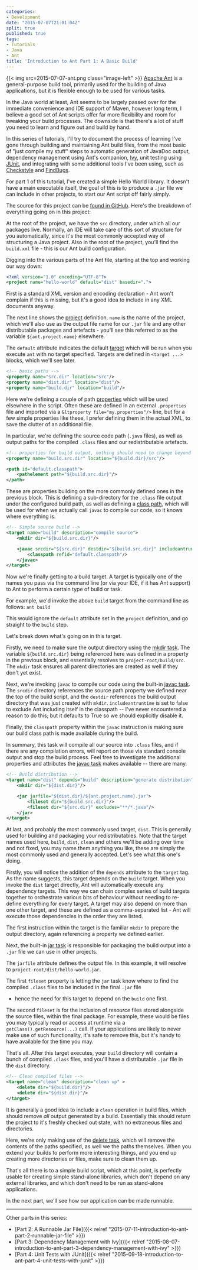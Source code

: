```yaml
---
categories:
- Development
date: "2015-07-07T21:01:04Z"
split: true
published: true
tags:
- Tutorials
- Java
- Ant
title: 'Introduction to Ant Part 1: A Basic Build'
---
```


{{< img src=2015-07-07-ant.png class="image-left" >}}
[Apache Ant](https://ant.apache.org/) is a
general-purpose build tool, primarily used for the building of Java
applications, but it is flexible enough to be used for various tasks.

In the Java world at least, Ant seems to be largely passed over for the
immediate convenience and IDE support of Maven, however long term, I
believe a good set of Ant scripts offer far more flexibility and room
for tweaking your build processes. The downside is that there's a lot of
stuff you need to learn and figure out and build by hand.

In this series of tutorials, I'll try to document the process of
learning I've gone through building and maintaining Ant build files,
from the most basic of "just compile my stuff" steps to automatic
generation of JavaDoc output, dependency management using Ant's
companion, [Ivy](https://ant.apache.org/ivy/), unit testing using
[JUnit](http://junit.org/), and integrating with some additional tools
I've been using, such as
[Checkstyle](http://checkstyle.sourceforge.net/) and
[FindBugs](http://findbugs.sourceforge.net/).

For part 1 of this tutorial, I've created a simple Hello World library.
It doesn't have a main executable itself, the goal of this is to produce
a `.jar` file we can include in other projects, to start our Ant script
off fairly simply.

The source for this project can be [found in
GitHub](https://github.com/shrimpza/ant-tutorial/tree/master/part01).
Here's the breakdown of everything going on in this project:

<!--more-->

At the root of the project, we have the `src` directory, under which all
our packages live. Normally, an IDE will take care of this sort of
structure for you automatically, since it's the most commonly accepted
way of structuring a Java project. Also in the root of the project,
you'll find the `build.xml` file - this is our Ant build configuration.

Digging into the various parts of the Ant file, starting at the top and
working our way down:

```xml
<?xml version="1.0" encoding="UTF-8"?>
<project name="hello-world" default="dist" basedir=".">
```

First is a standard XML version and encoding declaration - Ant won't
complain if this is missing, but it's a good idea to include in any XML
documents anyway.

The next line shows the
[project](https://ant.apache.org/manual/using.html#projects) definition.
`name` is the name of the project, which we'll also use as the output
file name for our `.jar` file and any other distributable packages and
artefacts - you'll see this referred to as the variable
`${ant.project.name}` elsewhere.

The `default` attribute indicates the default
[target](https://ant.apache.org/manual/targets.html#targets) which will
be run when you execute `ant` with no target specified. Targets are
defined in `<target ...>` blocks, which we'll see later.

```xml
<!-- basic paths -->
<property name="src.dir" location="src"/>
<property name="dist.dir" location="dist"/>
<property name="build.dir" location="build"/>
```

Here we're defining a couple of path
[properties](https://ant.apache.org/manual/Tasks/property.html) which
will be used elsewhere in the script. Often these are defined in an
external `.properties` file and imported via a
`&ltproperty file="my.properties"/>` line, but for a few simple
properties like these, I prefer defining them in the actual XML, to save
the clutter of an additional file.

In particular, we're defining the source code path (`.java` files), as
well as output paths for the compiled `.class` files and our
redistributable artefacts.

```xml
<!-- properties for build output, nothing should need to change beyond this point -->
<property name="build.src.dir" location="${build.dir}/src"/>

<path id="default.classpath">
    <pathelement path="${build.src.dir}"/>
</path>
```

These are properties building on the more commonly defined ones in the
previous block. This is defining a sub-directory for the `.class` file
output under the configured build path, as well as defining a [class
path](https://ant.apache.org/manual/using.html#path), which will be used
for when we actually call `javac` to compile our code, so it knows where
everything is.

```xml
<!-- Simple source build -->
<target name="build" description="compile source">
    <mkdir dir="${build.src.dir}"/>

    <javac srcdir="${src.dir}" destdir="${build.src.dir}" includeantruntime="false">
        <classpath refid="default.classpath"/>
    </javac>
</target>
```

Now we're finally getting to a build target. A target is typically one
of the names you pass via the command line (or via your IDE, if it has
Ant support) to Ant to perform a certain type of build or task.

For example, we'd invoke the above `build` target from the command line
as follows: `ant build`

This would ignore the `default` attribute set in the `project`
definition, and go straight to the `build` step.

Let's break down what's going on in this target.

Firstly, we need to make sure the output directory using the [mkdir
task](https://ant.apache.org/manual/Tasks/mkdir.html). The variable
`${build.src.dir}` being referenced here was defined in a property in
the previous block, and essentially resolves to
`project-root/build/src`. The `mkdir` task ensures all parent
directories are created as well if they don't yet exist.

Next, we're invoking `javac` to compile our code using the built-in
[javac task](https://ant.apache.org/manual/Tasks/javac.html). The
`srcdir` directory references the source path property we defined near
the top of the build script, and the `destdir` references the build
output directory that was just created with `mkdir`. `includeantruntime`
is set to false to exclude Ant including itself in the classpath -- I've
never encountered a reason to do this; but it defaults to True so we
should explicitly disable it.

Finally, the `classpath` property within the `javac` instruction is
making sure our build class path is made available during the build.

In summary, this task will compile all our source into `.class` files,
and if there are any compilation errors, will report on those via
standard console output and stop the build process. Feel free to
investigate the additional properties and attributes the [javac
task](https://ant.apache.org/manual/Tasks/javac.html) makes available --
there are many.

```xml
<!-- Build distribution -->
<target name="dist" depends="build" description="generate distribution">
    <mkdir dir="${dist.dir}"/>

    <jar jarfile="${dist.dir}/${ant.project.name}.jar">
        <fileset dir="${build.src.dir}"/>
        <fileset dir="${src.dir}" excludes="**/*.java"/>
    </jar>
</target>
```

At last, and probably the most commonly used target, `dist`. This is
generally used for building and packaging your redistributables. Note
that the target names used here, `build`, `dist`, `clean` and others
we'll be adding over time and not fixed, you may name them anything you
like, these are simply the most commonly used and generally accepted.
Let's see what this one's doing.

Firstly, you will notice the addition of the `depends` attribute to the
`target` tag. As the name suggests, this target depends on the `build`
target. When you invoke the `dist` target directly, Ant will
automatically execute any dependency targets. This way we can chain
complex series of build targets together to orchestrate various bits of
behaviour without needing to re-define everything for every target. A
target may also depend on more than one other target, and these are
defined as a comma-separated list - Ant will execute those dependencies
in the order they are listed.

The first instruction within the target is the familiar `mkdir` to
prepare the output directory, again referencing a property we defined
earlier.

Next, the built-in [jar
task](https://ant.apache.org/manual/Tasks/jar.html) is responsible for
packaging the build output into a `.jar` file we can use in other
projects.

The `jarfile` attribute defines the output file. In this example, it
will resolve to `project-root/dist/hello-world.jar`.

The first `fileset` property is letting the `jar` task know where to
find the compiled `.class` files to be included in the final `.jar` file
- hence the need for this target to depend on the `build` one first.

The second `fileset` is for the inclusion of *resource* files stored
alongside the source files, within the final package. For example, these
would be files you may typically read or access at runtime via a
`getClass().getResource(...)` call. If your applications are likely to
never make use of such functionality, it's safe to remove this, but it's
handy to have available for the time you may.

That's all. After this target executes, your `build` directory will
contain a bunch of compiled `.class` files, and you'll have a
distributable `.jar` file in the `dist` directory.

```xml
<!-- Clean compiled files -->
<target name="clean" description="clean up" >
    <delete dir="${build.dir}"/>
    <delete dir="${dist.dir}"/>
</target>
```

It is generally a good idea to include a `clean` operation in build
files, which should remove *all* output generated by a build.
Essentially this should return the project to it's freshly checked out
state, with no extraneous files and directories.

Here, we're only making use of the [delete
task](https://ant.apache.org/manual/Tasks/delete.html), which will
remove the contents of the paths specified, as well we the paths
themselves. When you extend your builds to perform more interesting
things, and you end up creating more directories or files, make sure to
clean them up.

That's all there is to a simple build script, which at this point, is
perfectly usable for creating simple stand-alone libraries, which don't
depend on any external libraries, and which don't need to be run as
stand-alone applications.

In the next part, we'll see how our application can be made runnable.

---

Other parts in this series:

- [Part 2: A Runnable Jar
File]({{< relref "2015-07-11-introduction-to-ant-part-2-runnable-jar-file" >}})
- [Part 3: Dependency Management with
Ivy]({{< relref "2015-08-07-introduction-to-ant-part-3-dependency-management-with-ivy" >}})
- [Part 4: Unit Tests with
JUnit]({{< relref "2015-09-18-introduction-to-ant-part-4-unit-tests-with-junit" >}})
